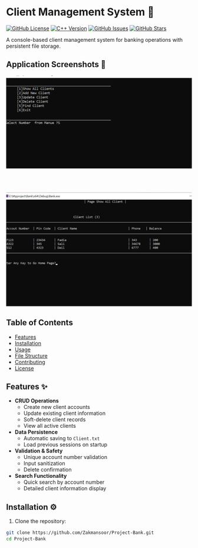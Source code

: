 # Client Management System 🏦

[![GitHub License](https://img.shields.io/github/license/Zakmansoor/Project-Bank)](https://github.com/Zakmansoor/Project-Bank/blob/master/LICENSE)
[![C++ Version](https://img.shields.io/badge/C++-17-blue)](https://isocpp.org/)
[![GitHub Issues](https://img.shields.io/github/issues/Zakmansoor/Project-Bank)](https://github.com/Zakmansoor/Project-Bank/issues)
[![GitHub Stars](https://img.shields.io/github/stars/Zakmansoor/Project-Bank)](https://github.com/Zakmansoor/Project-Bank/stargazers)

A console-based client management system for banking operations with persistent file storage.

## Application Screenshots 📸

<div align="center">
  <img src="https://raw.githubusercontent.com/Zakmansoor/Project-Bank/master/Annotation%202025-05-20%20231645.png" width="800" alt="Main Interface">
  
  <br><br>
  
  <img src="https://raw.githubusercontent.com/Zakmansoor/Project-Bank/master/ShowTable.png" width="800" alt="Client Listing">
</div>

## Table of Contents
- [Features](#features-)
- [Installation](#installation-)
- [Usage](#usage-)
- [File Structure](#file-structure-)
- [Contributing](#contributing-)
- [License](#license-)

## Features ✨
- **CRUD Operations**
  - Create new client accounts
  - Update existing client information
  - Soft-delete client records
  - View all active clients
- **Data Persistence**
  - Automatic saving to `Client.txt`
  - Load previous sessions on startup
- **Validation & Safety**
  - Unique account number validation
  - Input sanitization
  - Delete confirmation
- **Search Functionality**
  - Quick search by account number
  - Detailed client information display

## Installation ⚙️
1. Clone the repository:
```bash
git clone https://github.com/Zakmansoor/Project-Bank.git
cd Project-Bank

